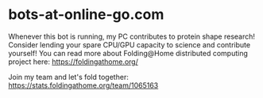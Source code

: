 # bots-at-online-go.com

Whenever this bot is running, my PC contributes to protein shape research! Consider lending your spare CPU/GPU capacity to science and contribute yourself!
You can read more about Folding@Home distributed computing project here: https://foldingathome.org/

Join my team and let's fold together: https://stats.foldingathome.org/team/1065163

